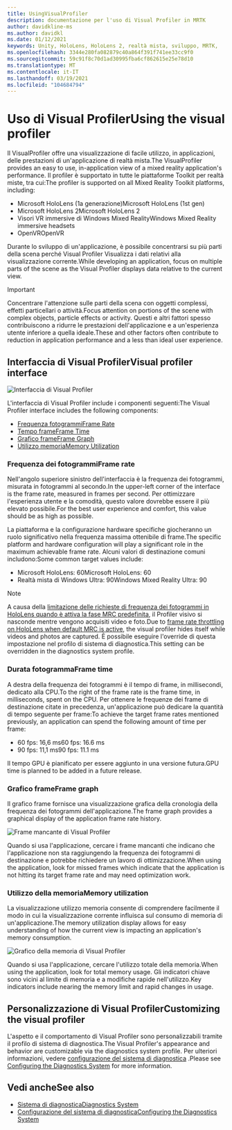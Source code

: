 ```yaml
---
title: UsingVisualProfiler
description: documentazione per l'uso di Visual Profiler in MRTK
author: davidkline-ms
ms.author: davidkl
ms.date: 01/12/2021
keywords: Unity, HoloLens, HoloLens 2, realtà mista, sviluppo, MRTK,
ms.openlocfilehash: 3344e280fa082879c40a864f391f741ee33cc9f0
ms.sourcegitcommit: 59c91f8c70d1ad30995fba6cf862615e25e78d10
ms.translationtype: MT
ms.contentlocale: it-IT
ms.lasthandoff: 03/19/2021
ms.locfileid: "104684794"
---
```

# <a name="using-the-visual-profiler"></a><span data-ttu-id="3cd85-104">Uso di Visual Profiler</span><span class="sxs-lookup"><span data-stu-id="3cd85-104">Using the visual profiler</span></span>

<span data-ttu-id="3cd85-105">Il VisualProfiler offre una visualizzazione di facile utilizzo, in applicazioni, delle prestazioni di un'applicazione di realtà mista.</span><span class="sxs-lookup"><span data-stu-id="3cd85-105">The VisualProfiler provides an easy to use, in-application view of a mixed reality application's performance.</span></span> <span data-ttu-id="3cd85-106">Il profiler è supportato in tutte le piattaforme Toolkit per realtà miste, tra cui:</span><span class="sxs-lookup"><span data-stu-id="3cd85-106">The profiler is supported on all Mixed Reality Toolkit platforms, including:</span></span>

- <span data-ttu-id="3cd85-107">Microsoft HoloLens (1a generazione)</span><span class="sxs-lookup"><span data-stu-id="3cd85-107">Microsoft HoloLens (1st gen)</span></span>
- <span data-ttu-id="3cd85-108">Microsoft HoloLens 2</span><span class="sxs-lookup"><span data-stu-id="3cd85-108">Microsoft HoloLens 2</span></span>
- <span data-ttu-id="3cd85-109">Visori VR immersive di Windows Mixed Reality</span><span class="sxs-lookup"><span data-stu-id="3cd85-109">Windows Mixed Reality immersive headsets</span></span>
- <span data-ttu-id="3cd85-110">OpenVR</span><span class="sxs-lookup"><span data-stu-id="3cd85-110">OpenVR</span></span>

<span data-ttu-id="3cd85-111">Durante lo sviluppo di un'applicazione, è possibile concentrarsi su più parti della scena perché Visual Profiler Visualizza i dati relativi alla visualizzazione corrente.</span><span class="sxs-lookup"><span data-stu-id="3cd85-111">While developing an application, focus on multiple parts of the scene as the Visual Profiler displays data relative to the current view.</span></span>

> [!IMPORTANT]
> <span data-ttu-id="3cd85-112">Concentrare l'attenzione sulle parti della scena con oggetti complessi, effetti particellari o attività.</span><span class="sxs-lookup"><span data-stu-id="3cd85-112">Focus attention on portions of the scene with complex objects, particle effects or activity.</span></span> <span data-ttu-id="3cd85-113">Questi e altri fattori spesso contribuiscono a ridurre le prestazioni dell'applicazione e a un'esperienza utente inferiore a quella ideale.</span><span class="sxs-lookup"><span data-stu-id="3cd85-113">These and other factors often contribute to reduction in application performance and a less than ideal user experience.</span></span>

## <a name="visual-profiler-interface"></a><span data-ttu-id="3cd85-114">Interfaccia di Visual Profiler</span><span class="sxs-lookup"><span data-stu-id="3cd85-114">Visual profiler interface</span></span>

![Interfaccia di Visual Profiler](../images/diagnostics/VisualProfiler.png)

<span data-ttu-id="3cd85-116">L'interfaccia di Visual Profiler include i componenti seguenti:</span><span class="sxs-lookup"><span data-stu-id="3cd85-116">The Visual Profiler interface includes the following components:</span></span>

- [<span data-ttu-id="3cd85-117">Frequenza fotogrammi</span><span class="sxs-lookup"><span data-stu-id="3cd85-117">Frame Rate</span></span>](#frame-rate)
- [<span data-ttu-id="3cd85-118">Tempo frame</span><span class="sxs-lookup"><span data-stu-id="3cd85-118">Frame Time</span></span>](#frame-time)
- [<span data-ttu-id="3cd85-119">Grafico frame</span><span class="sxs-lookup"><span data-stu-id="3cd85-119">Frame Graph</span></span>](#frame-graph)
- [<span data-ttu-id="3cd85-120">Utilizzo memoria</span><span class="sxs-lookup"><span data-stu-id="3cd85-120">Memory Utilization</span></span>](#memory-utilization)

### <a name="frame-rate"></a><span data-ttu-id="3cd85-121">Frequenza dei fotogrammi</span><span class="sxs-lookup"><span data-stu-id="3cd85-121">Frame rate</span></span>

<span data-ttu-id="3cd85-122">Nell'angolo superiore sinistro dell'interfaccia è la frequenza dei fotogrammi, misurata in fotogrammi al secondo.</span><span class="sxs-lookup"><span data-stu-id="3cd85-122">In the upper-left corner of the interface is the frame rate, measured in frames per second.</span></span> <span data-ttu-id="3cd85-123">Per ottimizzare l'esperienza utente e la comodità, questo valore dovrebbe essere il più elevato possibile.</span><span class="sxs-lookup"><span data-stu-id="3cd85-123">For the best user experience and comfort, this value should be as high as possible.</span></span>

<span data-ttu-id="3cd85-124">La piattaforma e la configurazione hardware specifiche giocheranno un ruolo significativo nella frequenza massima ottenibile di frame.</span><span class="sxs-lookup"><span data-stu-id="3cd85-124">The specific platform and hardware configuration will play a significant role in the maximum achievable frame rate.</span></span> <span data-ttu-id="3cd85-125">Alcuni valori di destinazione comuni includono:</span><span class="sxs-lookup"><span data-stu-id="3cd85-125">Some common target values include:</span></span>

- <span data-ttu-id="3cd85-126">Microsoft HoloLens: 60</span><span class="sxs-lookup"><span data-stu-id="3cd85-126">Microsoft HoloLens: 60</span></span>
- <span data-ttu-id="3cd85-127">Realtà mista di Windows Ultra: 90</span><span class="sxs-lookup"><span data-stu-id="3cd85-127">Windows Mixed Reality Ultra: 90</span></span>

> [!NOTE]
> <span data-ttu-id="3cd85-128">A causa della [limitazione delle richieste di frequenza dei fotogrammi in HoloLens quando è attiva la fase MRC predefinita](https://docs.microsoft.com/windows/mixed-reality/mixed-reality-capture-for-developers#what-to-expect-when-mrc-is-enabled-on-hololens), il Profiler visivo si nasconde mentre vengono acquisiti video e foto.</span><span class="sxs-lookup"><span data-stu-id="3cd85-128">Due to [frame rate throttling on HoloLens when default MRC is active](https://docs.microsoft.com/windows/mixed-reality/mixed-reality-capture-for-developers#what-to-expect-when-mrc-is-enabled-on-hololens), the visual profiler hides itself while videos and photos are captured.</span></span> <span data-ttu-id="3cd85-129">È possibile eseguire l'override di questa impostazione nel profilo di sistema di diagnostica.</span><span class="sxs-lookup"><span data-stu-id="3cd85-129">This setting can be overridden in the diagnostics system profile.</span></span>

### <a name="frame-time"></a><span data-ttu-id="3cd85-130">Durata fotogramma</span><span class="sxs-lookup"><span data-stu-id="3cd85-130">Frame time</span></span>

<span data-ttu-id="3cd85-131">A destra della frequenza dei fotogrammi è il tempo di frame, in millisecondi, dedicato alla CPU.</span><span class="sxs-lookup"><span data-stu-id="3cd85-131">To the right of the frame rate is the frame time, in milliseconds, spent on the CPU.</span></span> <span data-ttu-id="3cd85-132">Per ottenere le frequenze dei frame di destinazione citate in precedenza, un'applicazione può dedicare la quantità di tempo seguente per frame:</span><span class="sxs-lookup"><span data-stu-id="3cd85-132">To achieve the target frame rates mentioned previously, an application can spend the following amount of time per frame:</span></span>

- <span data-ttu-id="3cd85-133">60 fps: 16,6 ms</span><span class="sxs-lookup"><span data-stu-id="3cd85-133">60 fps: 16.6 ms</span></span>
- <span data-ttu-id="3cd85-134">90 fps: 11,1 ms</span><span class="sxs-lookup"><span data-stu-id="3cd85-134">90 fps: 11.1 ms</span></span>

<span data-ttu-id="3cd85-135">Il tempo GPU è pianificato per essere aggiunto in una versione futura.</span><span class="sxs-lookup"><span data-stu-id="3cd85-135">GPU time is planned to be added in a future release.</span></span>

### <a name="frame-graph"></a><span data-ttu-id="3cd85-136">Grafico frame</span><span class="sxs-lookup"><span data-stu-id="3cd85-136">Frame graph</span></span>

<span data-ttu-id="3cd85-137">Il grafico frame fornisce una visualizzazione grafica della cronologia della frequenza dei fotogrammi dell'applicazione.</span><span class="sxs-lookup"><span data-stu-id="3cd85-137">The frame graph provides a graphical display of the application frame rate history.</span></span>

![Frame mancante di Visual Profiler](../images/diagnostics/VisualProfilerMissedFrames.png)

<span data-ttu-id="3cd85-139">Quando si usa l'applicazione, cercare i frame mancanti che indicano che l'applicazione non sta raggiungendo la frequenza dei fotogrammi di destinazione e potrebbe richiedere un lavoro di ottimizzazione.</span><span class="sxs-lookup"><span data-stu-id="3cd85-139">When using the application, look for missed frames which indicate that the application is not hitting its target frame rate and may need optimization work.</span></span>

### <a name="memory-utilization"></a><span data-ttu-id="3cd85-140">Utilizzo della memoria</span><span class="sxs-lookup"><span data-stu-id="3cd85-140">Memory utilization</span></span>

<span data-ttu-id="3cd85-141">La visualizzazione utilizzo memoria consente di comprendere facilmente il modo in cui la visualizzazione corrente influisca sul consumo di memoria di un'applicazione.</span><span class="sxs-lookup"><span data-stu-id="3cd85-141">The memory utilization display allows for easy understanding of how the current view is impacting an application's memory consumption.</span></span>

![Grafico della memoria di Visual Profiler](../images/diagnostics/VisualProfilerMemory.png)

<span data-ttu-id="3cd85-143">Quando si usa l'applicazione, cercare l'utilizzo totale della memoria.</span><span class="sxs-lookup"><span data-stu-id="3cd85-143">When using the application, look for total memory usage.</span></span> <span data-ttu-id="3cd85-144">Gli indicatori chiave sono vicini al limite di memoria e a modifiche rapide nell'utilizzo.</span><span class="sxs-lookup"><span data-stu-id="3cd85-144">Key indicators include nearing the memory limit and rapid changes in usage.</span></span>

## <a name="customizing-the-visual-profiler"></a><span data-ttu-id="3cd85-145">Personalizzazione di Visual Profiler</span><span class="sxs-lookup"><span data-stu-id="3cd85-145">Customizing the visual profiler</span></span>

<span data-ttu-id="3cd85-146">L'aspetto e il comportamento di Visual Profiler sono personalizzabili tramite il profilo di sistema di diagnostica.</span><span class="sxs-lookup"><span data-stu-id="3cd85-146">The Visual Profiler's appearance and behavior are customizable via the diagnostics system profile.</span></span> <span data-ttu-id="3cd85-147">Per ulteriori informazioni, vedere [configurazione del sistema di diagnostica](ConfiguringDiagnostics.md) .</span><span class="sxs-lookup"><span data-stu-id="3cd85-147">Please see [Configuring the Diagnostics System](ConfiguringDiagnostics.md) for more information.</span></span>

## <a name="see-also"></a><span data-ttu-id="3cd85-148">Vedi anche</span><span class="sxs-lookup"><span data-stu-id="3cd85-148">See also</span></span>

- [<span data-ttu-id="3cd85-149">Sistema di diagnostica</span><span class="sxs-lookup"><span data-stu-id="3cd85-149">Diagnostics System</span></span>](DiagnosticsSystemGettingStarted.md)
- [<span data-ttu-id="3cd85-150">Configurazione del sistema di diagnostica</span><span class="sxs-lookup"><span data-stu-id="3cd85-150">Configuring the Diagnostics System</span></span>](ConfiguringDiagnostics.md)

